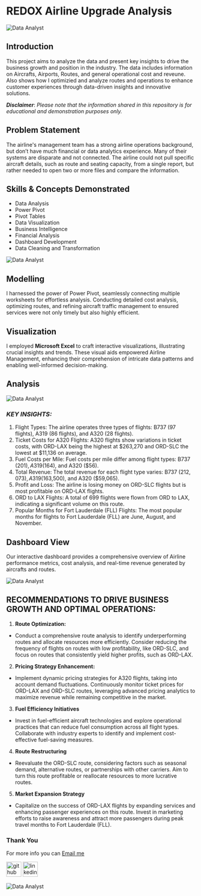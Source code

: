 # REDOX Airline Upgrade Analysis
![Data Analyst](https://github.com/princeadeakanni/Excel_Project/blob/main/Redox%20Airline.PNG)

## Introduction
This project aims to analyze the data and present key insights to drive the business growth and position in the industry. The data includes information on Aircrafts, Airports, Routes, and general operational cost and reveune. Also shows how I optimizied and analyze routes and operations to enhance customer experiences through data-driven insights and innovative solutions.

**_Disclaimer_**: _Please note that the information shared in this repository is for educational and demonstration purposes only._

## Problem Statement
The airline's management team has a strong airline operations background, but don’t have much financial or data analytics experience. Many of their systems are disparate and not connected. The airline could not pull specific aircraft details, such as route and seating capacity, from a single report, but rather needed to open two or more files and compare the information.

## Skills & Concepts Demonstrated
- Data Analysis
- Power Pivot
- Pivot Tables
- Data Visualization
- Business Intelligence
- Financial Analysis
- Dashboard Development
- Data Cleaning and Transformation

![Data Analyst](https://github.com/princeadeakanni/Excel_Project/blob/main/To%20FLL.PNG)

## Modelling
I harnessed the power of Power Pivot, seamlessly connecting multiple worksheets for effortless analysis. Conducting detailed cost analysis, optimizing routes, and refining aircraft traffic management to ensured services were not only timely but also highly efficient.

## Visualization

I employed **Microsoft Excel** to craft interactive visualizations, illustrating crucial insights and trends. These visual aids empowered Airline Management, enhancing their comprehension of intricate data patterns and enabling well-informed decision-making.

## Analysis

![Data Analyst](https://github.com/princeadeakanni/Excel_Project/blob/main/fuel%20cost%20per%20mile.PNG)

### *KEY INSIGHTS:*
1.	Flight Types: The airline operates three types of flights: B737 (97 flights), A319 (86 flights), and A320 (28 flights).
2.	Ticket Costs for A320 Flights: A320 flights show variations in ticket costs, with ORD-LAX being the highest at $263,270 and ORD-SLC the lowest at $11,136 on average.
3.	Fuel Costs per Mile: Fuel costs per mile differ among flight types: B737 ($201), A319 ($164), and A320 ($56).
4.	Total Revenue: The total revenue for each flight type varies: B737 ($212,073), A319 ($163,500), and A320 ($59,065).
5.	Profit and Loss: The airline is losing money on ORD-SLC flights but is most profitable on ORD-LAX flights.
6.	ORD to LAX Flights: A total of 699 flights were flown from ORD to LAX, indicating a significant volume on this route.
7.	Popular Months for Fort Lauderdale (FLL) Flights: The most popular months for flights to Fort Lauderdale (FLL) are June, August, and November.


## Dashboard View
Our interactive dashboard provides a comprehensive overview of Airline performance metrics, cost analysis, and real-time revenue generated by aircrafts and routes.

![Data Analyst](https://github.com/princeadeakanni/Excel_Project/blob/main/Main%20Dashboard.PNG)


## RECOMMENDATIONS TO DRIVE BUSINESS GROWTH AND OPTIMAL OPERATIONS:

1. **Route Optimization:**
  - Conduct a comprehensive route analysis to identify underperforming routes and allocate resources more efficiently. Consider reducing the frequency of flights on routes with low profitability, like ORD-SLC, and focus on routes that consistently yield higher profits, such as ORD-LAX.

 2. **Pricing Strategy Enhancement:**
  - Implement dynamic pricing strategies for A320 flights, taking into account demand fluctuations. Continuously monitor ticket prices for ORD-LAX and ORD-SLC routes, leveraging advanced pricing analytics to maximize revenue while remaining competitive in the market.

3. **Fuel Efficiency Initiatives**
  - Invest in fuel-efficient aircraft technologies and explore operational practices that can reduce fuel consumption across all flight types. Collaborate with industry experts to identify and implement cost-effective fuel-saving measures.

4. **Route Restructuring**
  - Reevaluate the ORD-SLC route, considering factors such as seasonal demand, alternative routes, or partnerships with other carriers. Aim to turn this route profitable or reallocate resources to more lucrative routes.

5. **Market Expansion Strategy**
  - Capitalize on the success of ORD-LAX flights by expanding services and enhancing passenger experiences on this route. Invest in marketing efforts to raise awareness and attract more passengers during peak travel months to Fort Lauderdale (FLL).


### Thank You 
For more info you can [Email me](muideenadeakanni@gmail.com)

[<img src='https://cdn.jsdelivr.net/npm/simple-icons@3.0.1/icons/github.svg' alt='github' height='40'>](https://github.com/princeadeakanni)  [<img src='https://cdn.jsdelivr.net/npm/simple-icons@3.0.1/icons/linkedin.svg' alt='linkedin' height='40'>](https://www.linkedin.com/in/muideenadeakanni)  

![Data Analyst](https://github.com/princeadeakanni/WeCare-Attrition/blob/main/My%20banner.png)




